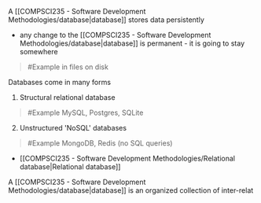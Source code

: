 A [[COMPSCI235 - Software Development Methodologies/database|database]] stores data persistently
- any change to the [[COMPSCI235 - Software Development Methodologies/database|database]] is permanent - it is going to stay somewhere
>	#Example 
>	in files on disk

Databases come in many forms
1. Structural relational database
>	#Example 
>	MySQL, Postgres, SQLite

2. Unstructured 'NoSQL' databases
>	#Example 
>	MongoDB, Redis (no SQL queries)

- [[COMPSCI235 - Software Development Methodologies/Relational database|Relational database]]

A [[COMPSCI235 - Software Development Methodologies/database|database]] is an organized collection of inter-relat

